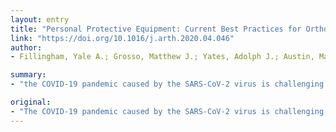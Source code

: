 ```yaml
---
layout: entry
title: "Personal Protective Equipment: Current Best Practices for Orthopaedic Teams"
link: "https://doi.org/10.1016/j.arth.2020.04.046"
author:
- Fillingham, Yale A.; Grosso, Matthew J.; Yates, Adolph J.; Austin, Matthew S.

summary:
- "the COVID-19 pandemic caused by the SARS-CoV-2 virus is challenging healthcare providers across the world. Current best practices for personal protective equipment (PPE) are rapidly evolving and fluid due to the novel and acute nature of the virus. Routine infection control practices augmented by airborne precautions are paramount when treating the positive patient. The variables to be considered include protection of patients and healthcare providers, accuracy and availability of testing, and responsible use of PPE resources."

original:
- "The COVID-19 pandemic caused by the SARS-CoV-2 virus is challenging healthcare providers across the world. Current best practices for personal protective equipment (PPE) during this time are rapidly evolving and fluid due to the novel and acute nature of the pandemic and the dearth of high-level evidence. Routine infection control practices augmented by airborne precautions are paramount when treating the COVID-19 positive patient. Best practices for PPE use in patients who have unknown COVID-19 status are a highly charged and emotional issue. The variables to be considered include protection of patients and healthcare providers, accuracy and availability of testing, and responsible use of PPE resources. This article also explores the concerns of surgeons regarding possible transmission to their own family members as a result of caring for COVID-19 patients."
---
```


